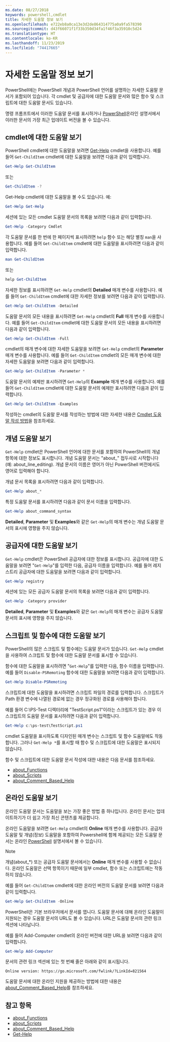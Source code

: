 ```yaml
---
ms.date: 08/27/2018
keywords: powershell,cmdlet
title: 자세한 도움말 정보 보기
ms.openlocfilehash: e722eb8a0ca13e3d2de864314775a0a9fa578390
ms.sourcegitcommit: d43f66071f1f33b350d34fa1f46f3a35910c5d24
ms.translationtype: HT
ms.contentlocale: ko-KR
ms.lasthandoff: 11/23/2019
ms.locfileid: "74417665"
---
```

# <a name="getting-detailed-help-information"></a>자세한 도움말 정보 보기

PowerShell에는 PowerShell 개념과 PowerShell 언어를 설명하는 자세한 도움말 문서가 포함되어 있습니다. 각 cmdlet 및 공급자에 대한 도움말 문서와 많은 함수 및 스크립트에 대한 도움말 문서도 있습니다.

명령 프롬프트에서 이러한 도움말 문서를 표시하거나 [PowerShell](/powershell/scripting/overview)온라인 설명서에서 이러한 문서의 가장 최근 업데이트 버전을 볼 수 있습니다.

## <a name="getting-help-for-cmdlets"></a>cmdlet에 대한 도움말 보기

PowerShell cmdlet에 대한 도움말을 보려면 [Get-Help](/powershell/module/microsoft.powershell.core/Get-Help) cmdlet을 사용합니다. 예를 들어 `Get-ChildItem` cmdlet에 대한 도움말을 보려면 다음과 같이 입력합니다.

```powershell
Get-Help Get-ChildItem
```

또는

```powershell
Get-ChildItem -?
```

Get-Help cmdlet에 대한 도움말을 볼 수도 있습니다. 예:

```powershell
Get-Help Get-Help
```

세션에 있는 모든 cmdlet 도움말 문서의 목록을 보려면 다음과 같이 입력합니다.

```powershell
Get-Help -Category Cmdlet
```

각 도움말 문서를 한 번에 한 페이지씩 표시하려면 `help` 함수 또는 해당 별칭 `man`을 사용합니다.
예를 들어 `Get-ChildItem` cmdlet에 대한 도움말을 표시하려면 다음과 같이 입력합니다.

```powershell
man Get-ChildItem
```

또는

```powershell
help Get-ChildItem
```

자세한 정보를 표시하려면 `Get-Help` cmdlet의 **Detailed** 매개 변수를 사용합니다. 예를 들어 `Get-ChildItem` cmdlet에 대한 자세한 정보를 보려면 다음과 같이 입력합니다.

```powershell
Get-Help Get-ChildItem -Detailed
```

도움말 문서의 모든 내용을 표시하려면 `Get-Help` cmdlet의 **Full** 매개 변수를 사용합니다. 예를 들어 `Get-ChildItem` cmdlet에 대한 도움말 문서의 모든 내용을 표시하려면 다음과 같이 입력합니다.

```powershell
Get-Help Get-ChildItem -Full
```

cmdlet의 매개 변수에 대한 자세한 도움말을 보려면 `Get-Help` cmdlet의 **Parameter** 매개 변수를 사용합니다. 예를 들어 `Get-ChildItem` cmdlet의 모든 매개 변수에 대한 자세한 도움말을 보려면 다음과 같이 입력합니다.

```powershell
Get-Help Get-ChildItem -Parameter *
```

도움말 문서의 예제만 표시하려면 `Get-Help`의 **Example** 매개 변수를 사용합니다.
예를 들어 `Get-ChildItem` cmdlet에 대한 도움말 문서의 예제만 표시하려면 다음과 같이 입력합니다.

```powershell
Get-Help Get-ChildItem -Examples
```

작성하는 cmdlet의 도움말 문서를 작성하는 방법에 대한 자세한 내용은 [Cmdlet 도움말 작성 방법](/powershell/scripting/developer/help/writing-help-for-windows-powershell-cmdlets)을 참조하세요.

## <a name="getting-conceptual-help"></a>개념 도움말 보기

`Get-Help` cmdlet은 PowerShell 언어에 대한 문서를 포함하여 PowerShell의 개념 항목에 대한 정보도 표시합니다. 개념 도움말 문서는 "about_" 접두사로 시작합니다(예: about_line_editing). 개념 문서의 이름은 영어가 아닌 PowerShell 버전에서도 영어로 입력해야 합니다.

개념 문서 목록을 표시하려면 다음과 같이 입력합니다.

```powershell
Get-Help about_*
```

특정 도움말 문서를 표시하려면 다음과 같이 문서 이름을 입력합니다.

```powershell
Get-Help about_command_syntax
```

**Detailed**, **Parameter** 및 **Examples**와 같은 `Get-Help`의 매개 변수는 개념 도움말 문서의 표시에 영향을 주지 않습니다.

## <a name="getting-help-about-providers"></a>공급자에 대한 도움말 보기

`Get-Help` cmdlet은 PowerShell 공급자에 대한 정보를 표시합니다. 공급자에 대한 도움말을 보려면 "`Get-Help`"를 입력한 다음, 공급자 이름을 입력합니다. 예를 들어 레지스트리 공급자에 대한 도움말을 보려면 다음과 같이 입력합니다.

```powershell
Get-Help registry
```

세션에 있는 모든 공급자 도움말 문서의 목록을 보려면 다음과 같이 입력합니다.

```powershell
Get-Help -Category provider
```

**Detailed**, **Parameter** 및 **Examples**와 같은 `Get-Help`의 매개 변수는 공급자 도움말 문서의 표시에 영향을 주지 않습니다.

## <a name="getting-help-about-scripts-and-functions"></a>스크립트 및 함수에 대한 도움말 보기

PowerShell의 많은 스크립트 및 함수에는 도움말 문서가 있습니다. `Get-Help` cmdlet을 사용하여 스크립트 및 함수에 대한 도움말 문서를 표시할 수 있습니다.

함수에 대한 도움말을 표시하려면 "`Get-Help`"를 입력한 다음, 함수 이름을 입력합니다. 예를 들어 `Disable-PSRemoting` 함수에 대한 도움말을 보려면 다음과 같이 입력합니다.

```powershell
Get-Help Disable-PSRemoting
```

스크립트에 대한 도움말을 표시하려면 스크립트 파일의 경로를 입력합니다. 스크립트가 Path 환경 변수에 나열된 경로에 없는 경우 정규화된 경로를 사용해야 합니다.

예를 들어 C:\\PS-Test 디렉터리에 "TestScript.ps1"이라는 스크립트가 있는 경우 이 스크립트의 도움말 문서를 표시하려면 다음과 같이 입력합니다.

```powershell
Get-Help c:\ps-test\TestScript.ps1
```

cmdlet 도움말을 표시하도록 디자인된 매개 변수는 스크립트 및 함수 도움말에도 작동합니다. 그러나 `Get-Help *`를 표시할 때 함수 및 스크립트에 대한 도움말은 표시되지 않습니다.

함수 및 스크립트에 대한 도움말 문서 작성에 대한 내용은 다음 문서를 참조하세요.

- [about_Functions](/powershell/module/microsoft.powershell.core/about/about_functions)
- [about_Scripts](/powershell/module/microsoft.powershell.core/about/about_scripts)
- [about_Comment_Based_Help](/powershell/module/microsoft.powershell.core/about/about_comment_based_help)

## <a name="getting-help-online"></a>온라인 도움말 보기

온라인 도움말 문서는 도움말을 보는 가장 좋은 방법 중 하나입니다. 온라인 문서는 업데이트하기가 더 쉽고 가장 최신 콘텐츠를 제공합니다.

온라인 도움말을 보려면 `Get-Help` cmdlet의 **Online** 매개 변수를 사용합니다. 공급자 도움말 및 개념(정보) 도움말을 포함하여 Powershell에 함께 제공되는 모든 도움말 문서는 온라인 [PowerShell](/powershell/scripting/powershell-scripting) 설명서에서 볼 수 있습니다.

> [!NOTE]
> 개념(about_\*) 또는 공급자 도움말 문서에서는 **Online** 매개 변수를 사용할 수 없습니다.
> 온라인 도움말은 선택 항목이기 때문에 일부 cmdlet, 함수 또는 스크립트에는 작동하지 않습니다.

예를 들어 `Get-ChildItem` cmdlet에 대한 온라인 버전의 도움말 문서를 보려면 다음과 같이 입력합니다.

```powershell
Get-Help Get-ChildItem -Online
```

PowerShell은 기본 브라우저에서 문서를 엽니다. 도움말 문서에 대해 온라인 도움말이 지원되는 경우 도움말 문서의 URL도 볼 수 있습니다. URL은 도움말 문서의 관련 링크 섹션에 나타납니다.

예를 들어 Add-Computer cmdlet의 온라인 버전에 대한 URL을 보려면 다음과 같이 입력합니다.

```powershell
Get-Help Add-Computer
```

문서의 관련 링크 섹션에 있는 첫 번째 줄은 아래와 같이 표시됩니다.

```Output
Online version: https://go.microsoft.com/fwlink/?LinkId=821564
```

도움말 문서에 대한 온라인 지원을 제공하는 방법에 대한 내용은 [about_Comment_Based_Help](/powershell/module/microsoft.powershell.core/about/about_comment_based_help)를 참조하세요.

## <a name="see-also"></a>참고 항목

- [about_Functions](/powershell/module/microsoft.powershell.core/about/about_functions)
- [about_Scripts](/powershell/module/microsoft.powershell.core/about/about_scripts)
- [about_Comment_Based_Help](/powershell/module/microsoft.powershell.core/about/about_comment_based_help)
- [Get-Help](/powershell/module/microsoft.powershell.core/get-help)
